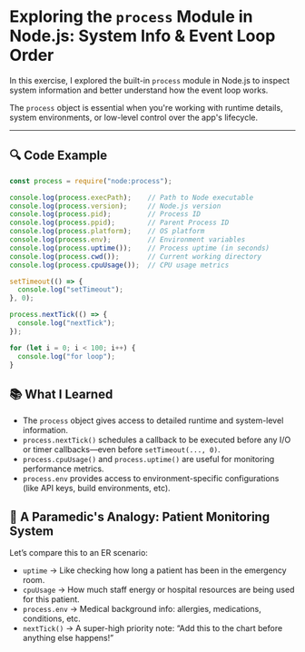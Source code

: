 # Exploring the `process` Module in Node.js: System Info & Event Loop Order

In this exercise, I explored the built-in `process` module in Node.js to inspect system information and better understand how the event loop works.

The `process` object is essential when you're working with runtime details, system environments, or low-level control over the app's lifecycle.

---

## 🔍 Code Example

```javascript
const process = require("node:process");

console.log(process.execPath);    // Path to Node executable
console.log(process.version);     // Node.js version
console.log(process.pid);         // Process ID
console.log(process.ppid);        // Parent Process ID
console.log(process.platform);    // OS platform
console.log(process.env);         // Environment variables
console.log(process.uptime());    // Process uptime (in seconds)
console.log(process.cwd());       // Current working directory
console.log(process.cpuUsage());  // CPU usage metrics

setTimeout(() => {
  console.log("setTimeout");
}, 0);

process.nextTick(() => {
  console.log("nextTick");
});

for (let i = 0; i < 100; i++) {
  console.log("for loop");
}
```
## 📚 What I Learned
- The `process` object gives access to detailed runtime and system-level information.
- `process.nextTick()` schedules a callback to be executed before any I/O or timer callbacks—even before `setTimeout(..., 0)`.
- `process.cpuUsage()` and `process.uptime()` are useful for monitoring performance metrics.
- `process.env` provides access to environment-specific configurations (like API keys, build environments, etc).

## 🏥 A Paramedic's Analogy: Patient Monitoring System
Let’s compare this to an ER scenario:

- `uptime` → Like checking how long a patient has been in the emergency room.
- `cpuUsage` → How much staff energy or hospital resources are being used for this patient.
- `process.env` → Medical background info: allergies, medications, conditions, etc.
- `nextTick()` → A super-high priority note: “Add this to the chart before anything else happens!”

